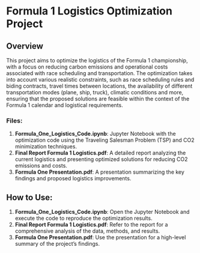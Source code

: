 # Formula 1 Logistics Optimization Project

## Overview

This project aims to optimize the logistics of the Formula 1 championship, with a focus on reducing carbon emissions and operational costs associated with race scheduling and transportation. The optimization takes into account various realistic constraints, such as race scheduling rules and biding contracts, travel times between locations, the availability of different transportation modes (plane, ship, truck), climatic conditions and more, ensuring that the proposed solutions are feasible within the context of the Formula 1 calendar and logistical requirements.

### Files:
1. **Formula_One_Logistics_Code.ipynb**: Jupyter Notebook with the optimization code using the Traveling Salesman Problem (TSP) and CO2 minimization techniques.
2. **Final Report Formula 1 Logistics.pdf**: A detailed report analyzing the current logistics and presenting optimized solutions for reducing CO2 emissions and costs.
3. **Formula One Presentation.pdf**: A presentation summarizing the key findings and proposed logistics improvements.

## How to Use:
1. **Formula_One_Logistics_Code.ipynb**: Open the Jupyter Notebook and execute the code to reproduce the optimization results.
2. **Final Report Formula 1 Logistics.pdf**: Refer to the report for a comprehensive analysis of the data, methods, and results.
3. **Formula One Presentation.pdf**: Use the presentation for a high-level summary of the project’s findings.
